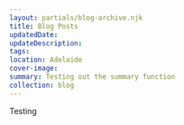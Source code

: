 ```yaml
---
layout: partials/blog-archive.njk
title: Blog Posts
updatedDate:
updateDescription: 
tags:
location: Adelaide
cover-image: 
summary: Testing out the summary function
collection: blog
---
```


Testing